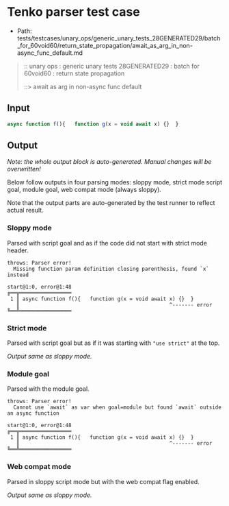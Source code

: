 # Tenko parser test case

- Path: tests/testcases/unary_ops/generic_unary_tests_28GENERATED29/batch_for_60void60/return_state_propagation/await_as_arg_in_non-async_func_default.md

> :: unary ops : generic unary tests 28GENERATED29 : batch for 60void60 : return state propagation
>
> ::> await as arg in non-async func default

## Input

`````js
async function f(){   function g(x = void await x) {}  }
`````

## Output

_Note: the whole output block is auto-generated. Manual changes will be overwritten!_

Below follow outputs in four parsing modes: sloppy mode, strict mode script goal, module goal, web compat mode (always sloppy).

Note that the output parts are auto-generated by the test runner to reflect actual result.

### Sloppy mode

Parsed with script goal and as if the code did not start with strict mode header.

`````
throws: Parser error!
  Missing function param definition closing parenthesis, found `x` instead

start@1:0, error@1:48
╔══╦═════════════════
 1 ║ async function f(){   function g(x = void await x) {}  }
   ║                                                 ^------- error
╚══╩═════════════════

`````

### Strict mode

Parsed with script goal but as if it was starting with `"use strict"` at the top.

_Output same as sloppy mode._

### Module goal

Parsed with the module goal.

`````
throws: Parser error!
  Cannot use `await` as var when goal=module but found `await` outside an async function

start@1:0, error@1:48
╔══╦═════════════════
 1 ║ async function f(){   function g(x = void await x) {}  }
   ║                                                 ^------- error
╚══╩═════════════════

`````


### Web compat mode

Parsed in sloppy script mode but with the web compat flag enabled.

_Output same as sloppy mode._

